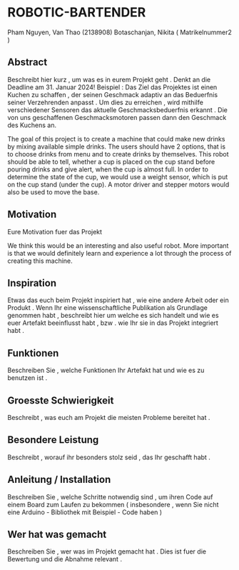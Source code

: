 # ROBOTIC-BARTENDER
Pham Nguyen, Van Thao (2138908)
Botaschanjan, Nikita ( Matrikelnummer2 )

## Abstract
Beschreibt hier kurz , um was es in eurem Projekt geht . Denkt an die Deadline am 31. Januar 2024! Beispiel :
Das Ziel das Projektes ist einen Kuchen zu schaffen , der seinen Geschmack adaptiv an das Beduerfnis seiner Verzehrenden anpasst . Um dies zu erreichen , wird mithilfe verschiedener Sensoren das aktuelle Geschmacksbeduerfnis erkannt . Die von uns geschaffenen Geschmacksmotoren passen dann den Geschmack des Kuchens an.

The goal of this project is to create a machine that could make new drinks by mixing available simple drinks. The users should have 2 options, that is to choose drinks from menu and to create drinks by themselves. This robot should be able to tell, whether  a cup is placed on the cup stand before pouring drinks and give alert, when the cup is almost full. In order to determine the state of the cup, we would use a weight sensor, which is put on the cup stand (under the cup). A motor driver and stepper motors would also be used to move the base.

## Motivation
Eure Motivation fuer das Projekt

We think this would be an interesting and also useful robot. More important is that we would definitely learn and experience a lot through the process of creating this machine. 

## Inspiration
Etwas das euch beim Projekt inspiriert hat , wie eine andere Arbeit oder ein Produkt . Wenn
Ihr eine wissenschaftliche Publikation als Grundlage genommen habt , beschreibt hier um
welche es sich handelt und wie es euer Artefakt beeinflusst habt , bzw . wie Ihr sie in
das Projekt integriert habt .

## Funktionen
Beschreiben Sie , welche Funktionen Ihr Artefakt hat und wie es zu benutzen ist .
## Groesste Schwierigkeit
Beschreibt , was euch am Projekt die meisten Probleme bereitet hat .
## Besondere Leistung
Beschreibt , worauf ihr besonders stolz seid , das Ihr geschafft habt .
## Anleitung / Installation
Beschreiben Sie , welche Schritte notwendig sind , um ihren Code auf einem Board zum Laufen
zu bekommen ( insbesondere , wenn Sie nicht eine Arduino - Bibliothek mit Beispiel - Code
haben )
## Wer hat was gemacht
Beschreiben Sie , wer was im Projekt gemacht hat . Dies ist fuer die Bewertung und die
Abnahme relevant .
